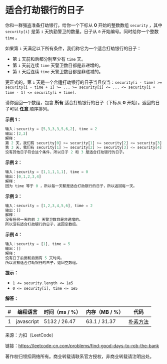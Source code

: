 # 适合打劫银行的日子

你和一群强盗准备打劫银行。给你一个下标从 **0** 开始的整数数组 `security` ，其中 `security[i]` 是第 `i` 天执勤警卫的数量。日子从 `0` 开始编号。同时给你一个整数 `time` 。

如果第 `i` 天满足以下所有条件，我们称它为一个适合打劫银行的日子：

- 第 `i` 天前和后都分别至少有 `time` 天。
- 第 `i` 天前连续 `time` 天警卫数目都是非递增的。
- 第 `i` 天后连续 `time` 天警卫数目都是非递减的。

更正式的，第 `i` 天是一个合适打劫银行的日子当且仅当：`security[i - time] >= security[i - time + 1] >= ... >= security[i] <= ... <= security[i + time - 1] <= security[i + time]`.

请你返回一个数组，包含 **所有** 适合打劫银行的日子（下标从 **0** 开始）。返回的日子可以 **任意** 顺序排列。

**示例 1：**

``` javascript
输入：security = [5,3,3,3,5,6,2], time = 2
输出：[2,3]
解释：
第 2 天，我们有 security[0] >= security[1] >= security[2] <= security[3] <= security[4] 。
第 3 天，我们有 security[1] >= security[2] >= security[3] <= security[4] <= security[5] 。
没有其他日子符合这个条件，所以日子 2 和 3 是适合打劫银行的日子。
```

**示例 2：**

``` javascript
输入：security = [1,1,1,1,1], time = 0
输出：[0,1,2,3,4]
解释：
因为 time 等于 0 ，所以每一天都是适合打劫银行的日子，所以返回每一天。
```

**示例 3：**

``` javascript
输入：security = [1,2,3,4,5,6], time = 2
输出：[]
解释：
没有任何一天的前 2 天警卫数目是非递增的。
所以没有适合打劫银行的日子，返回空数组。
```

**示例 4：**

``` javascript
输入：security = [1], time = 5
输出：[]
解释：
没有日子前面和后面有 5 天时间。
所以没有适合打劫银行的日子，返回空数组。
```

**提示：**

- `1 <= security.length <= 1e5`
- `0 <= security[i], time <= 1e5`

**解答：**

**#**|**编程语言**|**时间（ms / %）**|**内存（MB / %）**|**代码**
--|--|--|--|--
1|javascript|5132 / 26.47|63.1 / 31.37|[朴素方法](./javascript/ac_v1.js)

来源：力扣（LeetCode）

链接：https://leetcode-cn.com/problems/find-good-days-to-rob-the-bank

著作权归领扣网络所有。商业转载请联系官方授权，非商业转载请注明出处。
